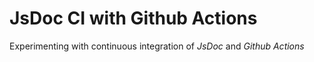 # JsDoc CI with Github Actions

Experimenting with continuous integration of _JsDoc_ and _Github Actions_
